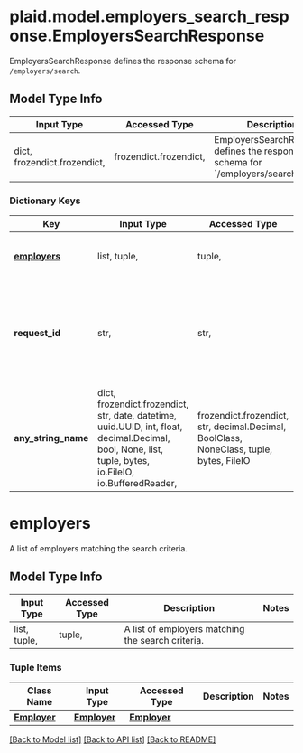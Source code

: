 # plaid.model.employers_search_response.EmployersSearchResponse

EmployersSearchResponse defines the response schema for `/employers/search`.

## Model Type Info
Input Type | Accessed Type | Description | Notes
------------ | ------------- | ------------- | -------------
dict, frozendict.frozendict,  | frozendict.frozendict,  | EmployersSearchResponse defines the response schema for &#x60;/employers/search&#x60;. | 

### Dictionary Keys
Key | Input Type | Accessed Type | Description | Notes
------------ | ------------- | ------------- | ------------- | -------------
**[employers](#employers)** | list, tuple,  | tuple,  | A list of employers matching the search criteria. | 
**request_id** | str,  | str,  | A unique identifier for the request, which can be used for troubleshooting. This identifier, like all Plaid identifiers, is case sensitive. | 
**any_string_name** | dict, frozendict.frozendict, str, date, datetime, uuid.UUID, int, float, decimal.Decimal, bool, None, list, tuple, bytes, io.FileIO, io.BufferedReader,  | frozendict.frozendict, str, decimal.Decimal, BoolClass, NoneClass, tuple, bytes, FileIO | any string name can be used but the value must be the correct type | [optional]

# employers

A list of employers matching the search criteria.

## Model Type Info
Input Type | Accessed Type | Description | Notes
------------ | ------------- | ------------- | -------------
list, tuple,  | tuple,  | A list of employers matching the search criteria. | 

### Tuple Items
Class Name | Input Type | Accessed Type | Description | Notes
------------- | ------------- | ------------- | ------------- | -------------
[**Employer**](Employer.md) | [**Employer**](Employer.md) | [**Employer**](Employer.md) |  | 

[[Back to Model list]](../../README.md#documentation-for-models) [[Back to API list]](../../README.md#documentation-for-api-endpoints) [[Back to README]](../../README.md)

